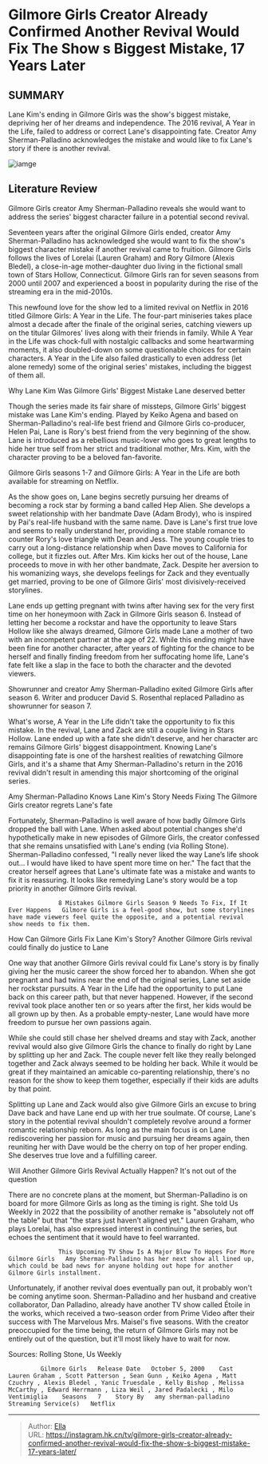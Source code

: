 # Gilmore Girls  Creator Already Confirmed Another Revival Would Fix The Show s Biggest Mistake, 17 Years Later


## SUMMARY 



  Lane Kim&#39;s ending in Gilmore Girls was the show&#39;s biggest mistake, depriving her of her dreams and independence.   The 2016 revival, A Year in the Life, failed to address or correct Lane&#39;s disappointing fate.   Creator Amy Sherman-Palladino acknowledges the mistake and would like to fix Lane&#39;s story if there is another revival.  

![iamge](https://static1.srcdn.com/wordpress/wp-content/uploads/2023/10/untitled-design-2023-10-08t213542-250.jpg)

## Literature Review
Gilmore Girls creator Amy Sherman-Palladino reveals she would want to address the series&#39; biggest character failure in a potential second revival.




Seventeen years after the original Gilmore Girls ended, creator Amy Sherman-Palladino has acknowledged she would want to fix the show&#39;s biggest character mistake if another revival came to fruition. Gilmore Girls follows the lives of Lorelai (Lauren Graham) and Rory Gilmore (Alexis Bledel), a close-in-age mother-daughter duo living in the fictional small town of Stars Hollow, Connecticut. Gilmore Girls ran for seven seasons from 2000 until 2007 and experienced a boost in popularity during the rise of the streaming era in the mid-2010s.




This newfound love for the show led to a limited revival on Netflix in 2016 titled Gilmore Girls: A Year in the Life. The four-part miniseries takes place almost a decade after the finale of the original series, catching viewers up on the titular Gilmores&#39; lives along with their friends in family. While A Year in the Life was chock-full with nostalgic callbacks and some heartwarming moments, it also doubled-down on some questionable choices for certain characters. A Year in the Life also failed drastically to even address (let alone remedy) some of the original series&#39; mistakes, including the biggest of them all.


 Why Lane Kim Was Gilmore Girls&#39; Biggest Mistake 
Lane deserved better
         

Though the series made its fair share of missteps, Gilmore Girls&#39; biggest mistake was Lane Kim&#39;s ending. Played by Keiko Agena and based on Sherman-Palladino&#39;s real-life best friend and Gilmore Girls co-producer, Helen Pai, Lane is Rory&#39;s best friend from the very beginning of the show. Lane is introduced as a rebellious music-lover who goes to great lengths to hide her true self from her strict and traditional mother, Mrs. Kim, with the character proving to be a beloved fan-favorite.






Gilmore Girls seasons 1-7 and Gilmore Girls: A Year in the Life are both available for streaming on Netflix.




As the show goes on, Lane begins secretly pursuing her dreams of becoming a rock star by forming a band called Hep Alien. She develops a sweet relationship with her bandmate Dave (Adam Brody), who is inspired by Pai&#39;s real-life husband with the same name. Dave is Lane&#39;s first true love and seems to really understand her, providing a more stable romance to counter Rory&#39;s love triangle with Dean and Jess. The young couple tries to carry out a long-distance relationship when Dave moves to California for college, but it fizzles out. After Mrs. Kim kicks her out of the house, Lane proceeds to move in with her other bandmate, Zack. Despite her aversion to his womanizing ways, she develops feelings for Zack and they eventually get married, proving to be one of Gilmore Girls&#39; most divisively-received storylines.




Lane ends up getting pregnant with twins after having sex for the very first time on her honeymoon with Zack in Gilmore Girls season 6. Instead of letting her become a rockstar and have the opportunity to leave Stars Hollow like she always dreamed, Gilmore Girls made Lane a mother of two with an incompetent partner at the age of 22. While this ending might have been fine for another character, after years of fighting for the chance to be herself and finally finding freedom from her suffocating home life, Lane&#39;s fate felt like a slap in the face to both the character and the devoted viewers.



Showrunner and creator Amy Sherman-Palladino exited Gilmore Girls after season 6. Writer and producer David S. Rosenthal replaced Palladino as showrunner for season 7.




What&#39;s worse, A Year in the Life didn&#39;t take the opportunity to fix this mistake. In the revival, Lane and Zack are still a couple living in Stars Hollow. Lane ended up with a fate she didn&#39;t deserve, and her character arc remains Gilmore Girls&#39; biggest disappointment. Knowing Lane&#39;s disappointing fate is one of the harshest realities of rewatching Gilmore Girls, and it&#39;s a shame that Amy Sherman-Palladino&#39;s return in the 2016 revival didn&#39;t result in amending this major shortcoming of the original series.






 Amy Sherman-Palladino Knows Lane Kim&#39;s Story Needs Fixing 
The Gilmore Girls creator regrets Lane&#39;s fate
          

Fortunately, Sherman-Palladino is well aware of how badly Gilmore Girls dropped the ball with Lane. When asked about potential changes she&#39;d hypothetically make in new episodes of Gilmore Girls, the creator confessed that she remains unsatisfied with Lane&#39;s ending (via Rolling Stone). Sherman-Palladino confessed, &#34;I really never liked the way Lane’s life shook out... I would have liked to have spent more time on her.&#34; The fact that the creator herself agrees that Lane&#39;s ultimate fate was a mistake and wants to fix it is reassuring. It looks like remedying Lane&#39;s story would be a top priority in another Gilmore Girls revival.

                  8 Mistakes Gilmore Girls Season 9 Needs To Fix, If It Ever Happens   Gilmore Girls is a feel-good show, but some storylines have made viewers feel quite the opposite, and a potential revival show needs to fix them.     






 How Can Gilmore Girls Fix Lane Kim&#39;s Story? 
Another Gilmore Girls revival could finally do justice to Lane
          

One way that another Gilmore Girls revival could fix Lane&#39;s story is by finally giving her the music career the show forced her to abandon. When she got pregnant and had twins near the end of the original series, Lane set aside her rockstar pursuits. A Year in the Life had the opportunity to put Lane back on this career path, but that never happened. However, if the second revival took place another ten or so years after the first, her kids would be all grown up by then. As a probable empty-nester, Lane would have more freedom to pursue her own passions again.

While she could still chase her shelved dreams and stay with Zack, another revival would also give Gilmore Girls the chance to finally do right by Lane by splitting up her and Zack. The couple never felt like they really belonged together and Zack always seemed to be holding her back. While it would be great if they maintained an amicable co-parenting relationship, there&#39;s no reason for the show to keep them together, especially if their kids are adults by that point.




Splitting up Lane and Zack would also give Gilmore Girls an excuse to bring Dave back and have Lane end up with her true soulmate. Of course, Lane&#39;s story in the potential revival shouldn&#39;t completely revolve around a former romantic relationship reborn. As long as the main focus is on Lane rediscovering her passion for music and pursuing her dreams again, then reuniting her with Dave would be the cherry on top of her proper ending. She deserves true love and a fulfilling career.



 Will Another Gilmore Girls Revival Actually Happen? 
It&#39;s not out of the question
          

There are no concrete plans at the moment, but Sherman-Palladino is on board for more Gilmore Girls as long as the timing is right. She told Us Weekly in 2022 that the possibility of another remake is &#34;absolutely not off the table&#34; but that &#34;the stars just haven’t aligned yet.&#34; Lauren Graham, who plays Lorelai, has also expressed interest in continuing the series, but echoes the sentiment that it would have to feel warranted.




                  This Upcoming TV Show Is A Major Blow To Hopes For More Gilmore Girls   Amy Sherman-Palladino has her next show all lined up, which could be bad news for anyone holding out hope for another Gilmore Girls installment.    

Unfortunately, if another revival does eventually pan out, it probably won&#39;t be coming anytime soon. Sherman-Palladino and her husband and creative collaborator, Dan Palladino, already have another TV show called Étoile in the works, which received a two-season order from Prime Video after their success with The Marvelous Mrs. Maisel&#39;s five seasons. With the creator preoccupied for the time being, the return of Gilmore Girls may not be entirely out of the question, but it&#39;ll most likely have to wait for now.

Sources: Rolling Stone, Us Weekly

             Gilmore Girls   Release Date   October 5, 2000    Cast   Lauren Graham , Scott Patterson , Sean Gunn , Keiko Agena , Matt Czuchry , Alexis Bledel , Yanic Truesdale , Kelly Bishop , Melissa McCarthy , Edward Herrmann , Liza Weil , Jared Padalecki , Milo Ventimiglia    Seasons   7    Story By   amy sherman-palladino    Streaming Service(s)   Netflix       





---

> Author: [Ella](https://instagram.hk.cn/)  
> URL: https://instagram.hk.cn/tv/gilmore-girls-creator-already-confirmed-another-revival-would-fix-the-show-s-biggest-mistake-17-years-later/  


